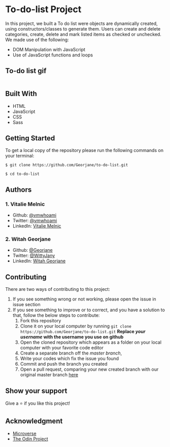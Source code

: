 # To-do-list Project
In this project, we built a To do list were objects are dynamically created, using constructors/classes to generate them. 
Users can create and delete categories, create, delete and mark listed items as checked or unchecked.
We made use of the following:

- DOM Manipulation with JavaScript
- Use of JavaScript functions and loops

## To-do list gif
![]()

## Built With
- HTML
- JavaScript
- CSS
- Sass

## Getting Started
To get a local copy of the repository please run the following commands on your terminal:
```
$ git clone https://github.com/Georjane/to-do-list.git
```
```
$ cd to-do-list
```

## Authors
### 1. Vitalie Melnic
* Github: [@vmwhoami](https://github.com/vmwhoami)
* Twitter: [@vmwhoami](https://twitter.com/vmwhoami)
* LinkedIn: [Vitalie Melnic](https://www.linkedin.com/in/vitalie-melnic-5802198a/)

### 2. Witah Georjane
* Github: [@Georjane](https://github.com/Georjane)
* Twitter: [@WittyJany](https://twitter.com/WittyJany)
* LinkedIn: [Witah Georjane](https://www.linkedin.com/in/witah-georjane)

## Contributing
There are two ways of contributing to this project:

1. If you see something wrong or not working, please open the issue in issue section
2. If you see something to improve or to correct, and you have a solution to that, follow the below steps to contribute:
    1. Fork this repository
    2. Clone it on your local computer by running `git clone https://github.com/Georjane/to-do-list.git` __Replace *your username* with the username you use on github__
    3. Open the cloned repository which appears as a folder on your local computer with your favorite code editor
    4. Create a separate branch off the *master branch*,
    5. Write your codes which fix the issue you found
    6. Commit and push the branch you created
    7. Open a pull request, comparing your new created branch with our original master branch [here](https://github.com/Georjane/to-do-list)

## Show your support

Give a ⭐️ if you like this project!

## Acknowledgment
* [Microverse](https://www.microvese.org)
* [The Odin Project](https://www.theodinproject.com)
